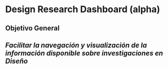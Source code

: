 # **Design Research Dashboard (alpha)**
## **Objetivo General**
## *Facilitar la navegación y visualización de la información disponible sobre investigaciones en Diseño*
